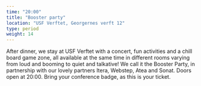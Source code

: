 ```yaml
---
time: "20:00"
title: "Booster party"
location: "USF Verftet, Georgernes verft 12"
type: period
weight: 14
---
```


After dinner, we stay at USF Verftet with a concert, fun activities and a chill board game zone, all available at the same time in different rooms varying from loud and booming to quiet and talkative! We call it the Booster Party, in partnership with our lovely partners Itera, Webstep, Atea and Sonat. Doors open at 20:00. Bring your conference badge, as this is your ticket.
